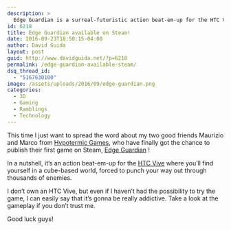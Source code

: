 ```yaml
---
description: >
  Edge Guardian is a surreal-futuristic action beat-em-up for the HTC Vive, now finally available on Steam on early access. Don't miss it!
id: 6218
title: Edge Guardian available on Steam!
date: 2016-09-23T18:50:15-04:00
author: David Guida
layout: post
guid: http://www.davidguida.net/?p=6218
permalink: /edge-guardian-available-steam/
dsq_thread_id:
  - "5167630100"
image: /assets/uploads/2016/09/edge-guardian.png
categories:
  - 3D
  - Gaming
  - Ramblings
  - Technology
---
```

This time I just want to spread the word about my two good friends Maurizio and Marco from <a href="http://www.hypothermicgames.com/" target="_blank">Hypotermic Games</a>, who have finally got the chance to publish their first game on Steam, <a href="http://store.steampowered.com/app/518000" target="_blank">Edge Guardian</a> !

In a nutshell, it&#8217;s an action beat-em-up for the <a href="https://www.vive.com/eu/" target="_blank">HTC Vive</a> where you&#8217;ll find yourself in a cube-based world, forced to punch your way out through thousands of enemies.

I don&#8217;t own an HTC Vive, but even if I haven&#8217;t had the possibility to try the game, I can easily say that it&#8217;s gonna be really addictive. Take a look at the gameplay if you don&#8217;t trust me.

<span class="embed-youtube" style="text-align:center; display: block;"></span>

Good luck guys!

<div class="post-details-footer-widgets">
</div>